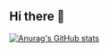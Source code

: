 ## Hi there 👋


[![Anurag's GitHub stats](https://github-readme-stats.vercel.app/api?username=triplexlove)](https://github.com/anuraghazra/github-readme-stats)
<!--
**triplexlove/triplexlove** is a ✨ _special_ ✨ repository because its `README.md` (this file) appears on your GitHub profile.

Here are some ideas to get you started:

- 🔭 I’m currently working on ...
- 🌱 I’m currently learning ...
- 👯 I’m looking to collaborate on ...
- 🤔 I’m looking for help with ...
- 💬 Ask me about ...
- 📫 How to reach me: ...
- 😄 Pronouns: ...
- ⚡ Fun fact: ...
-->
